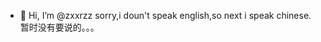 - 👋 Hi, I’m @zxxrzz
sorry,i doun't speak english,so next i speak chinese.
暂时没有要说的。。。

<!---
zxxrzz/zxxrzz is a ✨ special ✨ repository because its `README.md` (this file) appears on your GitHub profile.
You can click the Preview link to take a look at your changes.
--->
